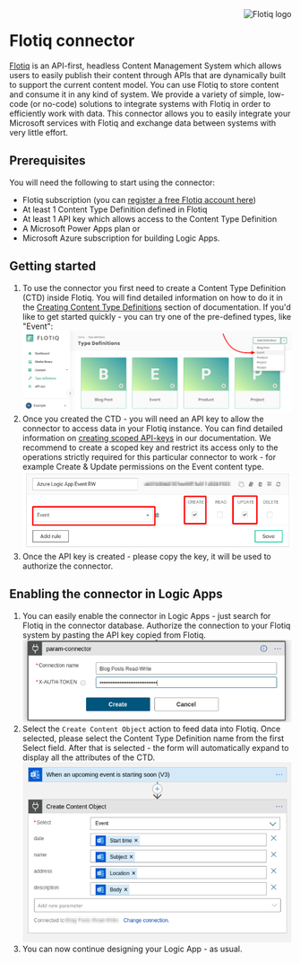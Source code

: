 <a href="https://flotiq.com/">
    <img src="https://editor.flotiq.com/fonts/fq-logo.svg" alt="Flotiq logo" title="Flotiq" align="right" height="60" />
</a>

Flotiq connector
================

[Flotiq](https://flotiq.com) is an API-first, headless Content Management System which allows users to easily publish their content through APIs that are dynamically built to support the current content model. You can use Flotiq to store content and consume it in any kind of system. We provide a variety of simple, low-code (or no-code) solutions to integrate systems with Flotiq in order to efficiently work with data. This connector allows you to easily integrate your Microsoft services with Flotiq and exchange data between systems with very little effort.

## Prerequisites

You will need the following to start using the connector:
- Flotiq subscription (you can [register a free Flotiq account here](https://editor.flotiq.com/register.html))
- At least 1 Content Type Definition defined in Flotiq
- At least 1 API key which allows access to the Content Type Definition
- A Microsoft Power Apps plan or
- Microsoft Azure subscription for building Logic Apps.

## Getting started

1. To use the connector you first need to create a Content Type Definition (CTD) inside Flotiq. You will find detailed information on how to do it in the [Creating Content Type Definitions](https://flotiq.com/docs/panel/content-types/#creating-content-type-definitions) section of documentation. If you'd like to get started quickly - you can try one of the pre-defined types, like "Event":
   ![](https://github.com/flotiq/gatsby-starter-event-calendar/raw/master/docs/create-definition-event.png)
2. Once you created the CTD - you will need an API key to allow the connector to access data in your Flotiq instance. You can find detailed information on [creating scoped API-keys](https://flotiq.com/docs/API/#user-defined-api-keys) in our documentation. We recommend to create a scoped key and restrict its access only to the operations strictly required for this particular connector to work - for example Create & Update permissions on the Event content type. 
   ![](images/flotiq-scoped-api-key.png)
3. Once the API key is created - please copy the key, it will be used to authorize the connector.

## Enabling the connector in Logic Apps

1. You can easily enable the connector in Logic Apps - just search for Flotiq in the connector database. Authorize the connection to your Flotiq system by pasting the API key copied from Flotiq. 
   ![](images/flotiq-connector-auth.png)
2. Select the `Create Content Object` action to feed data into Flotiq. Once selected, please select the Content Type Definition name from the first Select field. After that is selected - the form will automatically expand to display all the attributes of the CTD.
   ![](images/flotiq-create-event-from-outlook.png)
3. You can now continue designing your Logic App - as usual.